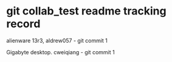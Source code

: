# git collab_test readme tracking record
 
alienware 13r3, aldrew057 - git commit 1

Gigabyte desktop. cweiqiang - git commit 1